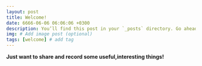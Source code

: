 ```yaml
---
layout: post
title: Welcome!
date: 6666-06-06 06:06:06 +0300
description: You’ll find this post in your `_posts` directory. Go ahead and edit it and re-build the site to see your changes. # Add post description (optional)
img: # Add image post (optional)
tags: [welcome] # add tag
---
```

**Just want to share and record some useful,interesting things!**
